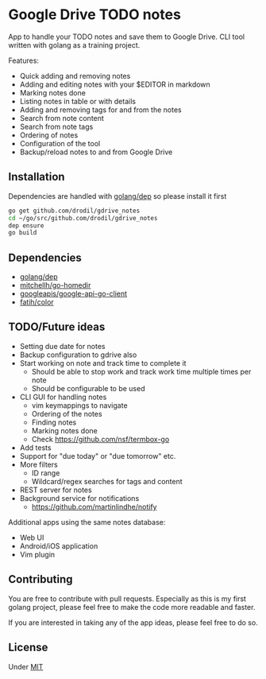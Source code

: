 # Google Drive TODO notes

App to handle your TODO notes and save them to Google Drive. CLI tool written with golang as a
training project.

Features:

* Quick adding and removing notes
* Adding and editing notes with your $EDITOR in markdown
* Marking notes done
* Listing notes in table or with details
* Adding and removing tags for and from the notes
* Search from note content
* Search from note tags
* Ordering of notes
* Configuration of the tool
* Backup/reload notes to and from Google Drive

## Installation

Dependencies are handled with [golang/dep](https://github.com/golang/dep#installation) so please install it first

```bash
go get github.com/drodil/gdrive_notes
cd ~/go/src/github.com/drodil/gdrive_notes
dep ensure
go build
```

## Dependencies

* [golang/dep](https://github.com/golang/dep)
* [mitchellh/go-homedir](https://github.com/mitchellh/go-homedir)
* [googleapis/google-api-go-client](https://github.com/googleapis/google-api-go-client)
* [fatih/color](https://github.com/fatih/color)

## TODO/Future ideas

* Setting due date for notes
* Backup configuration to gdrive also
* Start working on note and track time to complete it
    * Should be able to stop work and track work time multiple times per note
    * Should be configurable to be used
* CLI GUI for handling notes
    * vim keymappings to navigate
    * Ordering of the notes
    * Finding notes
    * Marking notes done
    * Check https://github.com/nsf/termbox-go
* Add tests
* Support for "due today" or "due tomorrow" etc.
* More filters
    * ID range
    * Wildcard/regex searches for tags and content
* REST server for notes
* Background service for notifications
    * https://github.com/martinlindhe/notify

Additional apps using the same notes database:

* Web UI
* Android/iOS application
* Vim plugin

## Contributing

You are free to contribute with pull requests. Especially as this is my first golang project, please feel free to make
the code more readable and faster.

If you are interested in taking any of the app ideas, please feel free to do so.

## License

Under [MIT](LICENSE)
